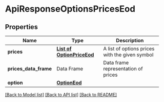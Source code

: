 # ApiResponseOptionsPricesEod

[//]: # (CLASS:IntrinioSDK::ApiResponseOptionsPricesEod)

[//]: # (KIND:object)

## Properties

[//]: # (START_DEFINITION)

Name | Type | Description
------------ | ------------- | -------------
**prices** | [**List of OptionPriceEod**](OptionPriceEod.md) | A list of options prices with the given symbol &nbsp;
**prices_data_frame** | Data Frame | Data frame representation of prices
**option** | [**OptionEod**](OptionEod.md) |  &nbsp;

[//]: # (END_DEFINITION)


[//]: # (CONTAINED_CLASS:IntrinioSDK::OptionPriceEod)


[//]: # (CONTAINED_CLASS:IntrinioSDK::OptionEod)


[[Back to Model list]](../README.md#documentation-for-models) [[Back to API list]](../README.md#documentation-for-api-endpoints) [[Back to README]](../README.md)


